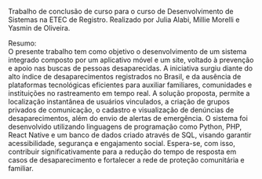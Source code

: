 Trabalho de conclusão de curso para o curso de Desenvolvimento de Sistemas na ETEC de Registro. Realizado por Julia Alabi, Millie Morelli e Yasmin de Oliveira.

Resumo: <br>
O presente trabalho tem como objetivo o desenvolvimento de um sistema integrado composto por um aplicativo móvel e um site, voltado à prevenção e apoio nas buscas de pessoas desaparecidas. A iniciativa surgiu diante do alto índice de desaparecimentos registrados no Brasil, e da ausência de plataformas tecnológicas eficientes para auxiliar familiares, comunidades e instituições no rastreamento em tempo real. A solução proposta, permite a localização instantânea de usuários vinculados, a criação de grupos privados de comunicação, o cadastro e visualização de denúncias de desaparecimentos, além do envio de alertas de emergência. O sistema foi desenvolvido utilizando linguagens de programação como Python, PHP, React Native e um banco de dados criado através de SQL, visando garantir acessibilidade, segurança e engajamento social. Espera-se, com isso, contribuir significativamente para a redução do tempo de resposta em casos de desaparecimento e fortalecer a rede de proteção comunitária e familiar.
